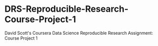# DRS-Reproducible-Research-Course-Project-1
David Scott's Coursera Data Science Reproducible Research Assignment: Course Project 1
